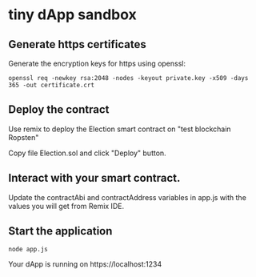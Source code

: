 # tiny dApp sandbox

## Generate https certificates

Generate the encryption keys for https using openssl:

    openssl req -newkey rsa:2048 -nodes -keyout private.key -x509 -days 365 -out certificate.crt

## Deploy the contract

Use remix to deploy the Election smart contract on "test blockchain Ropsten"

Copy file Election.sol and click "Deploy" button.

## Interact with your smart contract.

Update the contractAbi and contractAddress variables in app.js with the values you will get from Remix IDE.

## Start the application

    node app.js

Your dApp is running on https://localhost:1234